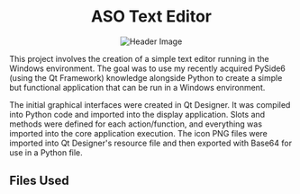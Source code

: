 <h1 align="center">ASO Text Editor</h1>

<div align ="center";>
 <img scr=https://headedforspace.com/wp-content/uploads/2024/04/textedit.png" alt="Header Image">
</div>

</div>

This project involves the creation of a simple text editor running in the Windows environment. The goal was to use my recently acquired PySide6 (using the Qt Framework) knowledge alongside Python to create a simple but functional application that can be run in a Windows environment.

The initial graphical interfaces were created in Qt Designer. It was compiled into Python code and imported into the display application. Slots and methods were defined for each action/function, and everything was imported into the core application execution. The icon PNG files were imported into Qt Designer's resource file and then exported with Base64 for use in a Python file.

## **Files Used**


